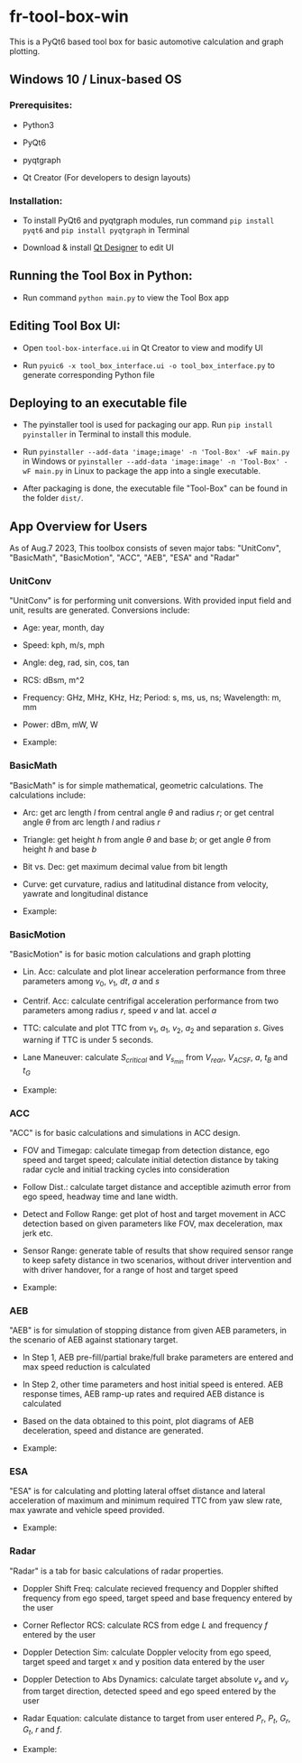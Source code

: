 # fr-tool-box-win

This is a PyQt6 based tool box for basic automotive calculation and graph plotting. 

## Windows 10 / Linux-based OS

### Prerequisites:

* Python3

* PyQt6

* pyqtgraph

* Qt Creator (For developers to design layouts)

### Installation:

* To install PyQt6 and pyqtgraph modules, run command `pip install pyqt6` and `pip install pyqtgraph` in Terminal

* Download & install [Qt Designer](https://www.qt.io/download) to edit UI

## Running the Tool Box in Python:

* Run command `python main.py` to view the Tool Box app

## Editing Tool Box UI:

* Open `tool-box-interface.ui` in Qt Creator to view and modify UI

* Run `pyuic6 -x tool_box_interface.ui -o tool_box_interface.py` to generate corresponding Python file

## Deploying to an executable file

* The pyinstaller tool is used for packaging our app. Run `pip install pyinstaller` in Terminal to install this module.

* Run `pyinstaller --add-data 'image;image' -n 'Tool-Box' -wF main.py` in Windows
  or `pyinstaller --add-data 'image:image' -n 'Tool-Box' -wF main.py` in Linux to package the app into a single executable.

* After packaging is done, the executable file "Tool-Box" can be found in the folder `dist/`.

## App Overview for Users

As of Aug.7 2023, This toolbox consists of seven major tabs: "UnitConv", "BasicMath", "BasicMotion", "ACC", "AEB", "ESA" and "Radar"

### UnitConv

"UnitConv" is for performing unit conversions. With provided input field and unit, results are generated. Conversions include:

* Age: year, month, day

* Speed: kph, m/s, mph

* Angle: deg, rad, sin, cos, tan

* RCS: dBsm, m^2

* Frequency: GHz, MHz, KHz, Hz; Period: s, ms, us, ns; Wavelength: m, mm

* Power: dBm, mW, W

* Example: <img title="" src="file:///Users/annieyang/Desktop/Annie文件夹/大三WI/fusionride/fr-tool-box-win/appView/freq.png" alt="">

### BasicMath

"BasicMath" is for simple mathematical, geometric calculations. The calculations include: 

* Arc: get arc length $l$ from central angle $\theta$ and radius $r$; or get central angle $\theta$ from arc length $l$ and radius $r$

* Triangle: get height $h$ from angle $\theta$ and base $b$; or get angle $\theta$ from height $h$ and base $b$

* Bit vs. Dec: get maximum decimal value from bit length

* Curve: get curvature, radius and latitudinal distance from velocity, yawrate and longitudinal distance

* Example: <img title="" src="file:///Users/annieyang/Desktop/Annie文件夹/大三WI/fusionride/fr-tool-box-win/appView/curve.png" alt="">

### BasicMotion

"BasicMotion" is for basic motion calculations and graph plotting

* Lin. Acc: calculate and plot linear acceleration performance from three parameters among $v_0$, $v_1$, $dt$, $a$ and $s$

* Centrif. Acc: calculate centrifigal acceleration performance from two parameters among radius $r$, speed $v$ and lat. accel $a$

* TTC: calculate and plot TTC from $v_1$, $a_1$, $v_2$, $a_2$ and separation $s$. Gives warning if TTC is under 5 seconds. 

* Lane Maneuver: calculate $S_{critical}$ and $V_{s_{min}}$ from $V_{rear}$, $V_{ACSF}$, $a$, $t_B$ and $t_G$

* Example: <img title="" src="file:///Users/annieyang/Desktop/Annie文件夹/大三WI/fusionride/fr-tool-box-win/appView/ttc.png" alt="">

### ACC

"ACC"  is for basic calculations and simulations in ACC design.

* FOV and Timegap: calculate timegap from detection distance, ego speed and target speed; calculate initial detection distance by taking radar cycle and initial tracking cycles into consideration

* Follow Dist.: calculate target distance and acceptible azimuth error from ego speed, headway time and lane width. 

* Detect and Follow Range: get plot of host and target movement in ACC detection based on given parameters like FOV, max deceleration, max jerk etc.

* Sensor Range: generate table of results that show required sensor range to keep safety distance in two scenarios, without driver intervention and with driver handover, for a range of host and target speed

* Example: <img title="" src="file:///Users/annieyang/Desktop/Annie文件夹/大三WI/fusionride/fr-tool-box-win/appView/range.png" alt="">
  
  

### AEB

"AEB" is for simulation of stopping distance from given AEB parameters, in the scenario of AEB against stationary target.

* In Step 1, AEB pre-fill/partial brake/full brake parameters are entered and max speed reduction is calculated

* In Step 2, other time parameters and host initial speed is entered. AEB response times, AEB ramp-up rates and required AEB distance is calculated

* Based on the data obtained to this point, plot diagrams of AEB deceleration, speed and distance are generated.

* Example: <img title="" src="file:///Users/annieyang/Desktop/Annie文件夹/大三WI/fusionride/fr-tool-box-win/appView/step1.png" alt="">

### ESA

"ESA" is for calculating and plotting lateral offset distance and lateral acceleration of maximum and minimum required TTC from yaw slew rate, max yawrate and vehicle speed provided.

* Example: <img title="" src="file:///Users/annieyang/Desktop/Annie文件夹/大三WI/fusionride/fr-tool-box-win/appView/ESA.png" alt="">

### Radar

"Radar" is a tab for basic calculations of radar properties.

* Doppler Shift Freq: calculate recieved frequency and Doppler shifted frequency from ego speed, target speed and base frequency entered by the user

* Corner Reflector RCS: calculate RCS from edge $L$ and frequency $f$ entered by the user

* Doppler Detection Sim: calculate Doppler velocity from ego speed, target speed and target x and y position data entered by the user

* Doppler Detection to Abs Dynamics: calculate target absolute $v_x$ and $v_y$ from target direction, detected speed and ego speed entered by the user

* Radar Equation: calculate distance to target from user entered $P_r$, $P_t$, $G_r$, $G_t$, $r$ and $f$.

* Example: <img title="" src="file:///Users/annieyang/Desktop/Annie文件夹/大三WI/fusionride/fr-tool-box-win/appView/doppler.png" alt="">
